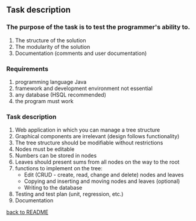 ## Task description

### The purpose of the task is to test the programmer's ability to.
1. The structure of the solution
2. The modularity of the solution
3. Documentation (comments and user documentation)

### Requirements
1. programming language Java
2. framework and development environment not essential
3. any database (HSQL recommended)
4. the program must work

### Task description
1. Web application in which you can manage a tree structure
2. Graphical components are irrelevant (design follows functionality)
3. The tree structure should be modifiable without restrictions
4. Nodes must be editable
5. Numbers can be stored in nodes
6. Leaves should present sums from all nodes on the way to the root
7. functions to implement on the tree:
    * Edit (CRUD - create, read, change and delete) nodes and leaves
    * Copying and inserting and moving nodes and leaves (optional)
    * Writing to the database
8. Testing and test plan (unit, regression, etc.)
9. Documentation

[back to README](./../README.md)